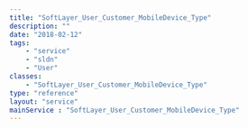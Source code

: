 ```yaml
---
title: "SoftLayer_User_Customer_MobileDevice_Type"
description: ""
date: "2018-02-12"
tags:
    - "service"
    - "sldn"
    - "User"
classes:
    - "SoftLayer_User_Customer_MobileDevice_Type"
type: "reference"
layout: "service"
mainService : "SoftLayer_User_Customer_MobileDevice_Type"
---
```

